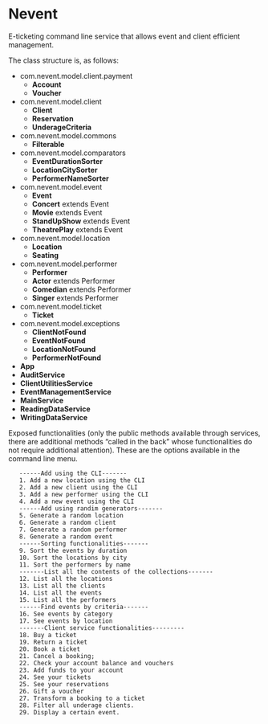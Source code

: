 # Nevent
E-ticketing command line service that allows event and client efficient management.

The class structure is, as follows:

* com.nevent.model.client.payment
    * **Account**
    * **Voucher**
* com.nevent.model.client
    * **Client**
    * **Reservation**
    * **UnderageCriteria**
* com.nevent.model.commons
    * **Filterable**
* com.nevent.model.comparators
    * **EventDurationSorter**
    * **LocationCitySorter**
    * **PerformerNameSorter**
* com.nevent.model.event
    * **Event**
    * **Concert** extends Event
    * **Movie** extends Event
    * **StandUpShow** extends Event
    * **TheatrePlay** extends Event
* com.nevent.model.location
    * **Location**
    * **Seating**
* com.nevent.model.performer
    * **Performer**
    * **Actor** extends Performer
    * **Comedian** extends Performer
    * **Singer** extends Performer
* com.nevent.model.ticket
    * **Ticket**
* com.nevent.model.exceptions
    * **ClientNotFound**
    * **EventNotFound**
    * **LocationNotFound**
    * **PerformerNotFound**
* **App**
* **AuditService**
* **ClientUtilitiesService**
* **EventManagementService**
* **MainService**
* **ReadingDataService**
* **WritingDataService**

Exposed functionalities (only the public methods available through services, there are additional methods “called in the back” whose functionalities do not require additional attention). These are the options available in the command line menu.

       ------Add using the CLI-------
       1. Add a new location using the CLI
       2. Add a new client using the CLI
       3. Add a new performer using the CLI
       4. Add a new event using the CLI
       ------Add using randim generators-------
       5. Generate a random location
       6. Generate a random client
       7. Generate a random performer
       8. Generate a random event
       ------Sorting functionalities-------
       9. Sort the events by duration
       10. Sort the locations by city
       11. Sort the performers by name
       -------List all the contents of the collections-------
       12. List all the locations
       13. List all the clients
       14. List all the events
       15. List all the performers
       ------Find events by criteria-------
       16. See events by category
       17. See events by location
       -------Client service functionalities---------
       18. Buy a ticket
       19. Return a ticket
       20. Book a ticket
       21. Cancel a booking;
       22. Check your account balance and vouchers
       23. Add funds to your account
       24. See your tickets
       25. See your reservations
       26. Gift a voucher
       27. Transform a booking to a ticket
       28. Filter all underage clients.
       29. Display a certain event.

     

